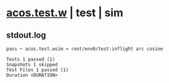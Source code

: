# [acos.test.w](../../../../../../tests/sdk_tests/math/acos.test.w) | test | sim

## stdout.log
```log
pass ─ acos.test.wsim » root/env0/test:inflight arc cosine

Tests 1 passed (1)
Snapshots 1 skipped
Test Files 1 passed (1)
Duration <DURATION>
```

